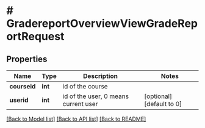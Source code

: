 # # GradereportOverviewViewGradeReportRequest

## Properties

Name | Type | Description | Notes
------------ | ------------- | ------------- | -------------
**courseid** | **int** | id of the course |
**userid** | **int** | id of the user, 0 means current user | [optional] [default to 0]

[[Back to Model list]](../../README.md#models) [[Back to API list]](../../README.md#endpoints) [[Back to README]](../../README.md)
